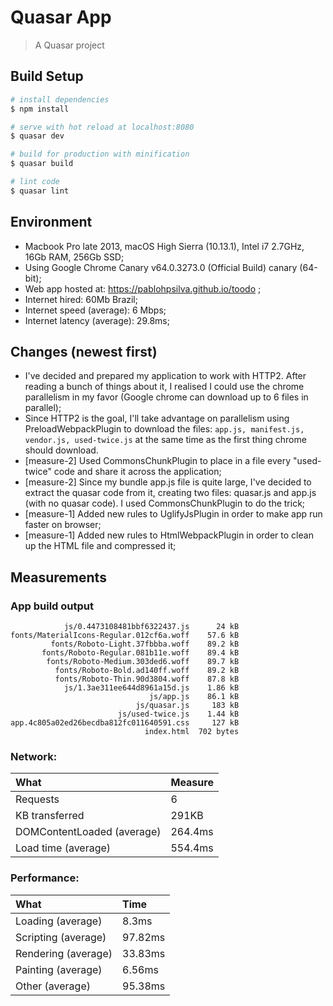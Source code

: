 # Quasar App

> A Quasar project

## Build Setup

``` bash
# install dependencies
$ npm install

# serve with hot reload at localhost:8080
$ quasar dev

# build for production with minification
$ quasar build

# lint code
$ quasar lint
```


## Environment
* Macbook Pro late 2013, macOS High Sierra (10.13.1), Intel i7 2.7GHz, 16Gb RAM, 256Gb SSD;
* Using Google Chrome Canary v64.0.3273.0 (Official Build) canary (64-bit);
* Web app hosted at: https://pablohpsilva.github.io/toodo ;
* Internet hired: 60Mb Brazil;
* Internet speed (average): 6 Mbps;
* Internet latency (average): 29.8ms;

## Changes (newest first)

* I've decided and prepared my application to work with HTTP2. After reading a bunch of things about it, I realised I could use the chrome parallelism in my favor (Google chrome can download up to 6 files in parallel);
* Since HTTP2 is the goal, I'll take advantage on parallelism using PreloadWebpackPlugin to download the files: `app.js, manifest.js, vendor.js, used-twice.js` at the same time as the first thing chrome should download.
* [measure-2] Used CommonsChunkPlugin to place in a file every "used-twice" code and share it across the application;
* [measure-2] Since my bundle app.js file is quite large, I've decided to extract the quasar code from it, creating two files: quasar.js and app.js (with no quasar code). I used CommonsChunkPlugin to do the trick;
* [measure-1] Added new rules to UglifyJsPlugin in order to make app run faster on browser;
* [measure-1] Added new rules to HtmlWebpackPlugin in order to clean up the HTML file and compressed it;

## Measurements

### App build output
```
            js/0.4473108481bbf6322437.js      24 kB
fonts/MaterialIcons-Regular.012cf6a.woff    57.6 kB
         fonts/Roboto-Light.37fbbba.woff    89.2 kB
       fonts/Roboto-Regular.081b11e.woff    89.4 kB
        fonts/Roboto-Medium.303ded6.woff    89.7 kB
          fonts/Roboto-Bold.ad140ff.woff    89.2 kB
          fonts/Roboto-Thin.90d3804.woff    87.8 kB
            js/1.3ae311ee644d8961a15d.js    1.86 kB
                               js/app.js    86.1 kB
                            js/quasar.js     183 kB
                        js/used-twice.js    1.44 kB
app.4c805a02ed26becdba812fc011640591.css     127 kB
                              index.html  702 bytes
```

### Network:

|    What                     |   Measure   |
|:----------------------------|:------------|
|    Requests                 |      6      |
| KB transferred              |    291KB    |
| DOMContentLoaded (average)  |   264.4ms   |
| Load time (average)         |   554.4ms   |


### Performance:

|      What             |   Time    |
|:----------------------|:----------|
| Loading (average)     | 8.3ms     |
| Scripting (average)   | 97.82ms   |
| Rendering (average)   | 33.83ms   |
| Painting (average)    | 6.56ms    |
| Other (average)       | 95.38ms   |

<!--
var sum = (arr) => arr.reduce((acc, curr) => curr + acc, 0)

// Measures:
var measuresDOMContentLoadedMilliseconds = [563, 158, 181, 241, 179]
var measuresLoadTimeMilliseconds         = [1100, 355, 359, 577, 381]
var measuresLoadingMilliseconds          = [8.2, 7.9, 8, 8.2, 9.2]
var measuresScriptingMilliseconds        = [107.3, 89, 102.1, 92.5, 98.2]
var measuresRenderingMilliseconds        = [35, 28, 36.5, 36.1, 33.6]
var measuresPaintingMilliseconds         = [7, 5.3, 7.1, 7.2, 6.2]
var measuresOtherMilliseconds            = [97.7, 88.6, 100.1, 95, 95.5]


var measures = [
  measuresDOMContentLoadedMilliseconds,
  measuresLoadTimeMilliseconds,
  measuresLoadingMilliseconds,
  measuresScriptingMilliseconds,
  measuresRenderingMilliseconds,
  measuresPaintingMilliseconds,
  measuresOtherMilliseconds
]

console.log(measures.map(el => sum(el) / el.length))

// console:
[
  264.4,
  554.4,
  8.3,
  97.82,
  33.83,
  6.56,
  95.38
]

-->
